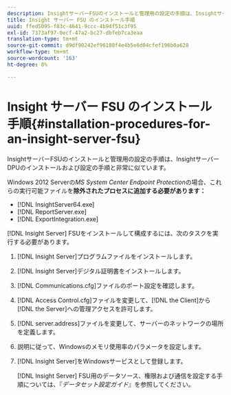 ```yaml
---
description: InsightサーバーFSUのインストールと管理用の設定の手順は、InsightサーバーDPUのインストールおよび設定の手順と非常に似ています。
title: Insight サーバー FSU のインストール手順
uuid: ffed5095-f83c-4641-9ccc-4b94f51c3f95
exl-id: 7373af97-0ecf-47a2-bc27-dbfeb7ca3eaa
translation-type: tm+mt
source-git-commit: d9df90242ef96188f4e4b5e6d04cfef196b0a628
workflow-type: tm+mt
source-wordcount: '163'
ht-degree: 8%

---
```


# Insight サーバー FSU のインストール手順{#installation-procedures-for-an-insight-server-fsu}

InsightサーバーFSUのインストールと管理用の設定の手順は、InsightサーバーDPUのインストールおよび設定の手順と非常に似ています。

Windows 2012 Serverの&#x200B;*MS System Center Endpoint Protection*&#x200B;の場合、これらの実行可能ファイルを&#x200B;**除外されたプロセスに追加する必要があります：**

* [!DNL InsightServer64.exe]
* [!DNL ReportServer.exe]
* [!DNL ExportIntegration.exe]

[!DNL Insight Server] FSUをインストールして構成するには、次のタスクを実行する必要があります。

1. [!DNL Insight Server]プログラムファイルをインストールします。
1. [!DNL Insight Server]デジタル証明書をインストールします。
1. [!DNL Communications.cfg]ファイルのポート設定を確認します。
1. [!DNL Access Control.cfg]ファイルを変更して、[!DNL the Client]から[!DNL the Server]への管理アクセスを許可します。
1. [!DNL server.address]ファイルを変更して、サーバーのネットワークの場所を定義します。
1. 説明に従って、Windowsのメモリ使用率のパラメータを設定します。
1. [!DNL Insight Server]をWindowsサービスとして登録します。

   [!DNL Insight Server] FSU用のデータソース、権限および通信を設定する手順については、『*データセット設定ガイド*』を参照してください。
